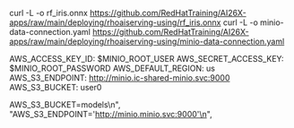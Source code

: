 curl -L -o rf_iris.onnx https://github.com/RedHatTraining/AI26X-apps/raw/main/deploying/rhoaiserving-using/rf_iris.onnx
curl -L -o minio-data-connection.yaml https://github.com/RedHatTraining/AI26X-apps/raw/main/deploying/rhoaiserving-using/minio-data-connection.yaml

AWS_ACCESS_KEY_ID: $MINIO_ROOT_USER
AWS_SECRET_ACCESS_KEY: $MINIO_ROOT_PASSWORD
AWS_DEFAULT_REGION: us
AWS_S3_ENDPOINT: http://minio.ic-shared-minio.svc:9000
AWS_S3_BUCKET: user0

AWS_S3_BUCKET=models\n",
"AWS_S3_ENDPOINT='http://minio.minio.svc:9000'\n",
